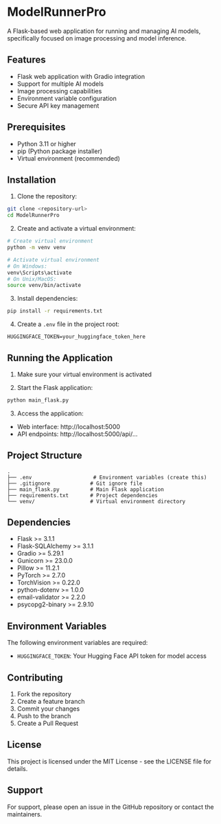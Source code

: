 # ModelRunnerPro

A Flask-based web application for running and managing AI models, specifically focused on image processing and model inference.

## Features

- Flask web application with Gradio integration
- Support for multiple AI models
- Image processing capabilities
- Environment variable configuration
- Secure API key management

## Prerequisites

- Python 3.11 or higher
- pip (Python package installer)
- Virtual environment (recommended)

## Installation

1. Clone the repository:
```bash
git clone <repository-url>
cd ModelRunnerPro
```

2. Create and activate a virtual environment:
```bash
# Create virtual environment
python -m venv venv

# Activate virtual environment
# On Windows:
venv\Scripts\activate
# On Unix/MacOS:
source venv/bin/activate
```

3. Install dependencies:
```bash
pip install -r requirements.txt
```

4. Create a `.env` file in the project root:
```env
HUGGINGFACE_TOKEN=your_huggingface_token_here
```

## Running the Application

1. Make sure your virtual environment is activated

2. Start the Flask application:
```bash
python main_flask.py
```

3. Access the application:
- Web interface: http://localhost:5000
- API endpoints: http://localhost:5000/api/...

## Project Structure

```
.
├── .env                    # Environment variables (create this)
├── .gitignore             # Git ignore file
├── main_flask.py          # Main Flask application
├── requirements.txt       # Project dependencies
└── venv/                  # Virtual environment directory
```

## Dependencies

- Flask >= 3.1.1
- Flask-SQLAlchemy >= 3.1.1
- Gradio >= 5.29.1
- Gunicorn >= 23.0.0
- Pillow >= 11.2.1
- PyTorch >= 2.7.0
- TorchVision >= 0.22.0
- python-dotenv >= 1.0.0
- email-validator >= 2.2.0
- psycopg2-binary >= 2.9.10

## Environment Variables

The following environment variables are required:

- `HUGGINGFACE_TOKEN`: Your Hugging Face API token for model access

## Contributing

1. Fork the repository
2. Create a feature branch
3. Commit your changes
4. Push to the branch
5. Create a Pull Request

## License

This project is licensed under the MIT License - see the LICENSE file for details.

## Support

For support, please open an issue in the GitHub repository or contact the maintainers. 